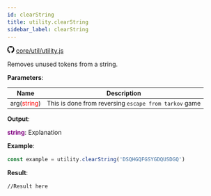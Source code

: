 ```yaml
---
id: clearString
title: utility.clearString
sidebar_label: clearString
---
```

![](/img/github.png) [core/util/utility.js](https://github.com/TrustedSourceLeaks/LeakedServer/blob/master/core/util/utility.js)

Removes unused tokens from a string.

**Parameters**:

Name  |   Description 
----------- |   -----------
arg(<font color="red">string</font>)  |   This is done from reversing `escape from tarkov` game


**Output**:

**<font color="purple">string</font>**: Explanation


**Example**:
```js
const example = utility.clearString('DSQHGQFGSYGDQUSDGQ')
```

**Result**:
```
//Result here
```